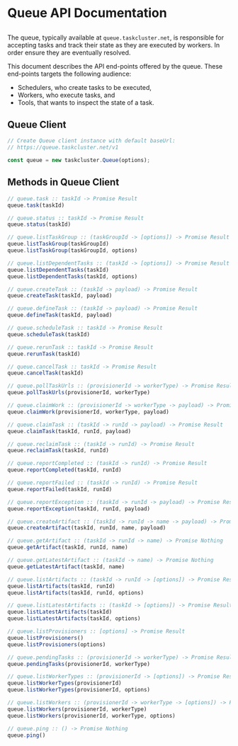 # Queue API Documentation

##

The queue, typically available at `queue.taskcluster.net`, is responsible
for accepting tasks and track their state as they are executed by
workers. In order ensure they are eventually resolved.

This document describes the API end-points offered by the queue. These 
end-points targets the following audience:
 * Schedulers, who create tasks to be executed,
 * Workers, who execute tasks, and
 * Tools, that wants to inspect the state of a task.

## Queue Client

```js
// Create Queue client instance with default baseUrl:
// https://queue.taskcluster.net/v1

const queue = new taskcluster.Queue(options);
```

## Methods in Queue Client

```js
// queue.task :: taskId -> Promise Result
queue.task(taskId)
```

```js
// queue.status :: taskId -> Promise Result
queue.status(taskId)
```

```js
// queue.listTaskGroup :: (taskGroupId -> [options]) -> Promise Result
queue.listTaskGroup(taskGroupId)
queue.listTaskGroup(taskGroupId, options)
```

```js
// queue.listDependentTasks :: (taskId -> [options]) -> Promise Result
queue.listDependentTasks(taskId)
queue.listDependentTasks(taskId, options)
```

```js
// queue.createTask :: (taskId -> payload) -> Promise Result
queue.createTask(taskId, payload)
```

```js
// queue.defineTask :: (taskId -> payload) -> Promise Result
queue.defineTask(taskId, payload)
```

```js
// queue.scheduleTask :: taskId -> Promise Result
queue.scheduleTask(taskId)
```

```js
// queue.rerunTask :: taskId -> Promise Result
queue.rerunTask(taskId)
```

```js
// queue.cancelTask :: taskId -> Promise Result
queue.cancelTask(taskId)
```

```js
// queue.pollTaskUrls :: (provisionerId -> workerType) -> Promise Result
queue.pollTaskUrls(provisionerId, workerType)
```

```js
// queue.claimWork :: (provisionerId -> workerType -> payload) -> Promise Result
queue.claimWork(provisionerId, workerType, payload)
```

```js
// queue.claimTask :: (taskId -> runId -> payload) -> Promise Result
queue.claimTask(taskId, runId, payload)
```

```js
// queue.reclaimTask :: (taskId -> runId) -> Promise Result
queue.reclaimTask(taskId, runId)
```

```js
// queue.reportCompleted :: (taskId -> runId) -> Promise Result
queue.reportCompleted(taskId, runId)
```

```js
// queue.reportFailed :: (taskId -> runId) -> Promise Result
queue.reportFailed(taskId, runId)
```

```js
// queue.reportException :: (taskId -> runId -> payload) -> Promise Result
queue.reportException(taskId, runId, payload)
```

```js
// queue.createArtifact :: (taskId -> runId -> name -> payload) -> Promise Result
queue.createArtifact(taskId, runId, name, payload)
```

```js
// queue.getArtifact :: (taskId -> runId -> name) -> Promise Nothing
queue.getArtifact(taskId, runId, name)
```

```js
// queue.getLatestArtifact :: (taskId -> name) -> Promise Nothing
queue.getLatestArtifact(taskId, name)
```

```js
// queue.listArtifacts :: (taskId -> runId -> [options]) -> Promise Result
queue.listArtifacts(taskId, runId)
queue.listArtifacts(taskId, runId, options)
```

```js
// queue.listLatestArtifacts :: (taskId -> [options]) -> Promise Result
queue.listLatestArtifacts(taskId)
queue.listLatestArtifacts(taskId, options)
```

```js
// queue.listProvisioners :: [options] -> Promise Result
queue.listProvisioners()
queue.listProvisioners(options)
```

```js
// queue.pendingTasks :: (provisionerId -> workerType) -> Promise Result
queue.pendingTasks(provisionerId, workerType)
```

```js
// queue.listWorkerTypes :: (provisionerId -> [options]) -> Promise Result
queue.listWorkerTypes(provisionerId)
queue.listWorkerTypes(provisionerId, options)
```

```js
// queue.listWorkers :: (provisionerId -> workerType -> [options]) -> Promise Result
queue.listWorkers(provisionerId, workerType)
queue.listWorkers(provisionerId, workerType, options)
```

```js
// queue.ping :: () -> Promise Nothing
queue.ping()
```

